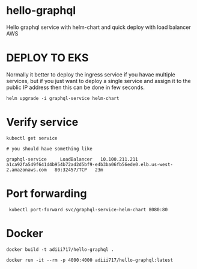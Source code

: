 # hello-graphql
Hello graphql service with helm-chart and quick deploy with load balancer AWS


# DEPLOY TO EKS

Normally it better to deploy the ingress service if you havae multiple services, but if you just want to deploy a single service and assign it to the public IP  address then this can be done in few seconds. 


```shell
helm upgrade -i graphql-service helm-chart
```


# Verify service

```shell
kubectl get service

# you should have something like   

graphql-service     LoadBalancer   10.100.211.211   a1ca92fa549f641d4b954b72ad2d5bf9-e4b3ba06fb56ede0.elb.us-west-2.amazonaws.com   80:32457/TCP   23m

```

# Port forwarding

```shell
 kubectl port-forward svc/graphql-service-helm-chart 8080:80
 ```

# Docker

```
docker build -t adiii717/hello-graphql .

docker run -it --rm -p 4000:4000 adiii717/hello-graphql:latest

```